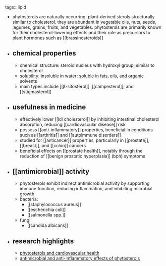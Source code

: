 tags:: lipid

- phytosterols are naturally occurring, plant-derived sterols structurally similar to cholesterol. they are abundant in vegetable oils, nuts, seeds, legumes, grains, fruits, and vegetables. phytosterols are primarily known for their cholesterol-lowering effects and their role as precursors to plant hormones such as [[brassinosteroids]]
- ## chemical properties
	- chemical structure: steroid nucleus with hydroxyl group, similar to cholesterol
	- solubility: insoluble in water; soluble in fats, oils, and organic solvents
	- main types include [[β-sitosterol]], [[campesterol]], and [[stigmasterol]]
- ## usefulness in medicine
	- effectively lower [[ldl cholesterol]] by inhibiting intestinal cholesterol absorption, reducing [[cardiovascular disease]] risk
	- possess [[anti-inflammatory]] properties, beneficial in conditions such as [[arthritis]] and [[autoimmune disorders]]
	- studied for [[anticancer]] properties, particularly in [[prostate]], [[breast]], and [[colon]] cancers
	- beneficial effects on [[prostate health]], notably through the reduction of [[benign prostatic hyperplasia]] (bph) symptoms
- ## [[antimicrobial]] activity
	- phytosterols exhibit indirect antimicrobial activity by supporting immune function, reducing inflammation, and inhibiting microbial growth
	- bacteria:
		- [[staphylococcus aureus]]
		- [[escherichia coli]]
		- [[salmonella spp.]]
	- fungi:
		- [[candida albicans]]
- ## research highlights
	- [phytosterols and cardiovascular health](https://www.ncbi.nlm.nih.gov/pmc/articles/PMC8761873/)
	- [antimicrobial and anti-inflammatory effects of phytosterols](https://www.ncbi.nlm.nih.gov/pmc/articles/PMC7145768/)